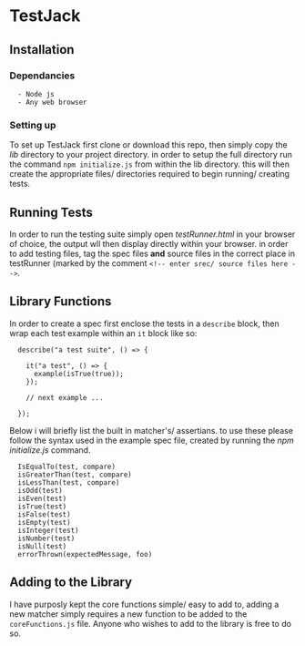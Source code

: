 # TestJack

## Installation

### Dependancies

```
  - Node js
  - Any web browser
```

### Setting up

To set up TestJack first clone or download this repo, then simply copy the *lib* directory to your project directory. in order to setup the full directory run the command ` npm initialize.js ` from within the lib directory. this will then create the appropriate files/ directories required to begin running/ creating tests.

## Running Tests

In order to run the testing suite simply open *testRunner.html* in your browser of choice, the output wll then display directly within your browser. in order to add testing files, tag the spec files **and** source files in the correct place in testRunner (marked by the comment `<!-- enter srec/ source files here -->`.

## Library Functions

In order to create a spec first enclose the tests in a `describe` block, then wrap each test example within an `it` block like so:

  ```
    describe("a test suite", () => {
    
      it("a test", () => {
        example(isTrue(true));
      });
      
      // next example ...
    
    });
  ```

Below i will briefly list the built in matcher's/ assertians. to use these please follow the syntax used in the example spec file, created by running the *npm initialize.js* command.

```
  IsEqualTo(test, compare)
  isGreaterThan(test, compare)
  isLessThan(test, compare)
  isOdd(test)
  isEven(test)
  isTrue(test)
  isFalse(test)
  isEmpty(test)
  isInteger(test)
  isNumber(test)
  isNull(test)
  errorThrown(expectedMessage, foo)
```

## Adding to the Library

I have purposly kept the core functions simple/ easy to add to, adding a new matcher simply requires a new function to be added to the `coreFunctions.js` file. Anyone who wishes to add to the library is free to do so.
